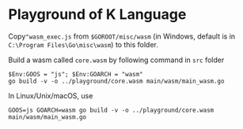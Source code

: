 # Playground of K Language



Copy`"wasm_exec.js` from `$GOROOT/misc/wasm` (in Windows, default is in `C:\Program Files\Go\misc\wasm`) to this folder.

Build a wasm called `core.wasm` by following command in `src` folder

```pwsh
$Env:GOOS = "js"; $Env:GOARCH = "wasm"
go build -v -o ../playground/core.wasm main/wasm/main_wasm.go
```

In Linux/Unix/macOS, use

```
GOOS=js GOARCH=wasm go build -v -o ../playground/core.wasm main/wasm/main_wasm.go
```

